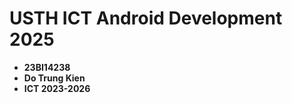 USTH ICT Android Development 2025
========================================

* **23BI14238**
* **Do Trung Kien**
* **ICT 2023-2026**
